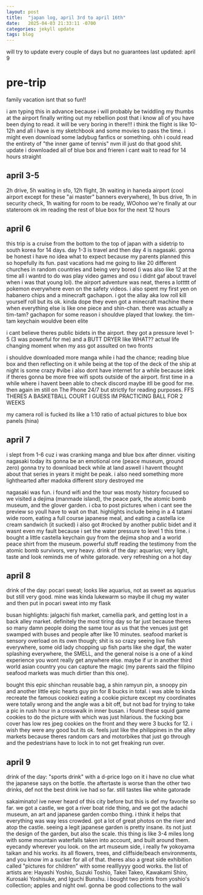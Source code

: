 ```yaml
---
layout: post
title:  "japan log, april 3rd to april 16th"
date:   2025-04-03 21:33:11 -0700
categories: jekyll update
tags: blog
---
```

will try to update every couple of days but no guarantees
last updated: april 9

# pre-trip
family vacation isnt that so fun!!

i am typing this in advance because i will probably be twiddling my thumbs at the airport finally writing out my rebellion post that i know all of you have been dying to read. it will be very boring in there!!! i think the flight is like 10-12h and all i have is my sketchbook and some movies to pass the time. i might even download some ladybug fanfics or something. ohh i could read the entirety of "the inner game of tennis" nvm ill just do that good shit. update i downloaded all of blue box and frieren i cant wait to read for 14 hours straight 

## april 3-5 
2h drive, 5h waiting in sfo, 12h flight, 3h waiting in haneda airport (cool airport except for these "ai master" banners everywhere), 1h bus drive, 1h in security check, 1h waiting for room to be ready, WOohoo we're finally at our stateroom ok im reading the rest of blue box for the next 12 hours 

## april 6
this trip is a cruise from the bottom to the top of japan with a sidetrip to south korea for 14 days. day 1-3 is travel and then day 4 is nagasaki. gonna be honest i have no idea what to expect because my parents planned this so hopefully its fun. past vacations had me going to like 20 different churches in random countries and being very bored (i was also like 12 at the time all i wantrd to do was play video games and osu i didnt gaf about travel when i was that young lol). the airport adventure was neat, theres a lottttt of pokemon everywhere even on the safety videos. i also spent my first yen on habanero chips and a minecraft gachapon. i got the allay aka low roll kill yourself roll but its ok. kinda dope they even got a minecraft machine there when everything else is like one piece and shin-chan. there was actually a tim-tam? gachapon for some reason i shouldve played that lowkey. the tim-tam keychain wouldve been elite

i cant believe theres public bidets in the airport. they got a pressure level 1-5 (3 was powerful for me) and a BUTT DRYER like WHAT?? actual life changing moment when my ass got assulted on two fronts

i shouldve downloaded more manga while i had the chance; reading blue box and then reflecting on it while being at the top of the deck of the ship at night is some crazy #vibe
i also dont have internet for a while because idek if theres gonna be more free wifi spots outside of the airport. first time in a while where i havent been able to check discord maybe itll be good for me. then again im still on The Phone 24/7 but strictly for reading purposes. FFS THERES A BASKETBALL COURT I GUESS IM PRACTICING BALL FOR 2 WEEKS

my camera roll is fucked its like a 1:10 ratio of actual pictures to blue box panels (hina)

## april 7
i slept from 1-6 cuz i was cranking manga and blue box after dinner. visiting nagasaki today its gonna be an emotional one (peace museum, ground zero) gonna try to download beck while at land aswell i havent thought about that series in years it might be peak. i also need something more lighthearted after madoka different story destroyed me

nagasaki was fun. i found wifi and the tour was mosty history focused so we visited a dejima (manmade island), the peace park, the atomic bomb museum, and the glover garden. i cba to post pictures when i cant see the preview so youll have to wait on that. highlights include being in a 4 tatami wide room, eating a full course japanese meal, and eating a castella ice cream sandwich (it sucked) i also got #rocked by another public bidet and it wasnt even my fault because i set the water pressure to level 1 this time. i bought a little castella keychain guy from the dejima shop and a world peace shirt from the museum. powerful stuff reading the testimony from the atomic bomb survivors, very heavy. 
drink of the day: aquarius; very light, taste and look reminds me of white gatorade. very refreshing on a hot day

## april 8
drink of the day: pocari sweat; looks like aquarius, not as sweet as aquarius but still very good. mine was kinda lukewarm so maybe ill chug my water and then put in pocari sweat into my flask

busan highlights: jalgachi fish market, camellia park, and getting lost in a back alley market. definitely the most tiring day so far just because theres so many damn people doing the same tour as us that the venues just get swamped with buses and people after like 10 minutes. seafood market is sensory overload on its own though; shit is so crazy seeing live fish everywhere, some old lady chopping up fish parts like she dgaf, the water splashing everywhere, the SMELL, and the general noise is a one of a kind experience you wont really get anywhere else. maybe if ur in another third world asian country you can capture the magic (my parents said the filipino seafood markets was much dirtier than this one). 

bought this epic shinchan reusable bag, a shin ramyun pin, a snoopy pin and another little epic hearts guy pin for 8 bucks in total. i was able to kinda recreate the famous cookiezi eating a cookie picture except my coordinates were totally wrong and the angle was a bit off, but not bad for trying to take a pic in rush hour in a crosswalk in inner busan. i found these squid game cookies to do the picture with which was just hilarious. the fucking box cover has low res jpeg cookies on the front and they were 3 bucks for 12. i wish they were any good but its ok. feels just like the philippines in the alley markets because theres random cars and motorbikes that just go through and the pedestrians have to lock in to not get freaking run over. 

## april 9
drink of the day: "sports drink" with a d-price logo on it i have no clue what the japanese says on the bottle. the aftertaste is worse than the other two drinks, def not the best drink ive had so far. still tastes like white gatorade

sakaiminato! ive never heard of this city before but this is def my favorite so far. we got a castle, we got a river boat ride thing, and we got the adachi museum, an art and japanese garden combo thing. i think it helps that everything was way less crowded. got a lot of great photos on the river and atop the castle. seeing a legit japanese garden is pretty insane. its not just the design of the garden, but also the scale. this thing is like 3-4 miles long with some mountain waterfalls taken into account, and built around them. eyecandy wherever you look. on the art museum side, i really fw yokoyama taikan and his works. its all flowers, trees, and cliffside/beach environments, and you know im a sucker for all of that. theres also a great side exhibition called "pictures for children" with some realllyyyy good works. the list of artists are: Hayashi Yoshio, Suzuki Toshio, Takei Takeo, Kawakami Shiro, Kurosaki Yoshisuke, and Iguchi Bunshu. i bought two prints from yoshio's collection; apples and night owl. gonna be good collections to the wall